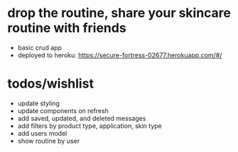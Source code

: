 # drop the routine, share your skincare routine with friends

- basic crud app
- deployed to heroku: https://secure-fortress-02677.herokuapp.com/#/

# todos/wishlist
- update styling
- update components on refresh
- add saved, updated, and deleted messages
- add filters by product type, application, skin type
- add users model
- show routine by user


